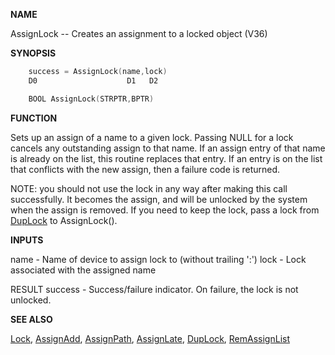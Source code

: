 
**NAME**

AssignLock -- Creates an assignment to a locked object (V36)

**SYNOPSIS**

```c
    success = AssignLock(name,lock)
    D0                    D1   D2

    BOOL AssignLock(STRPTR,BPTR)

```
**FUNCTION**

Sets up an assign of a name to a given lock.  Passing NULL for a lock
cancels any outstanding assign to that name.  If an assign entry of
that name is already on the list, this routine replaces that entry.  If
an entry is on the list that conflicts with the new assign, then a
failure code is returned.

NOTE: you should not use the lock in any way after making this call
successfully.  It becomes the assign, and will be unlocked by the
system when the assign is removed.  If you need to keep the lock,
pass a lock from [DupLock](DupLock.md) to AssignLock().

**INPUTS**

name - Name of device to assign lock to (without trailing ':')
lock - Lock associated with the assigned name

RESULT
success - Success/failure indicator.  On failure, the lock is not
unlocked.

**SEE ALSO**

[Lock](Lock.md), [AssignAdd](AssignAdd.md), [AssignPath](AssignPath.md), [AssignLate](AssignLate.md), [DupLock](DupLock.md),
[RemAssignList](RemAssignList.md)
